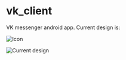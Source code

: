 # vk_client
VK messenger android app.
Current design is: 

![Icon](https://cloud.githubusercontent.com/assets/5869863/8808411/206cf0d0-2feb-11e5-976a-1384f4d7b360.png)

![Current design](https://cloud.githubusercontent.com/assets/5869863/8784210/77b47d9e-2f29-11e5-922d-8e5b059e2a21.png)

